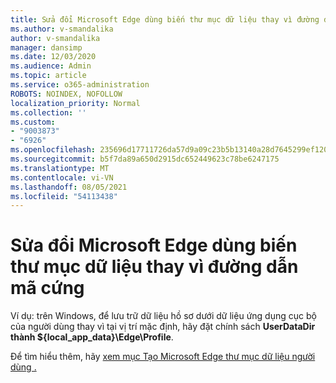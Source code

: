 ```yaml
---
title: Sửa đổi Microsoft Edge dùng biến thư mục dữ liệu thay vì đường dẫn mã cứng
ms.author: v-smandalika
author: v-smandalika
manager: dansimp
ms.date: 12/03/2020
ms.audience: Admin
ms.topic: article
ms.service: o365-administration
ROBOTS: NOINDEX, NOFOLLOW
localization_priority: Normal
ms.collection: ''
ms.custom:
- "9003873"
- "6926"
ms.openlocfilehash: 235696d17711726da57d9a09c23b5b13140a28d7645299ef120a4b2c7b395c5e
ms.sourcegitcommit: b5f7da89a650d2915dc652449623c78be6247175
ms.translationtype: MT
ms.contentlocale: vi-VN
ms.lasthandoff: 08/05/2021
ms.locfileid: "54113438"
---
```

# <a name="modify-microsoft-edge-by-using-data-directory-variables-rather-than-hardcoded-paths"></a>Sửa đổi Microsoft Edge dùng biến thư mục dữ liệu thay vì đường dẫn mã cứng

Ví dụ: trên Windows, để lưu trữ dữ liệu hồ sơ dưới dữ liệu ứng dụng cục bộ của người dùng thay vì tại vị trí mặc định, hãy đặt chính sách **UserDataDir** **thành ${local_app_data}\Edge\Profile**. 

Để tìm hiểu thêm, hãy [xem mục Tạo Microsoft Edge thư mục dữ liệu người dùng .](https://docs.microsoft.com/deployedge/edge-learnmore-create-user-directory-vars)
